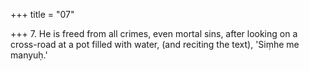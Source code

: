 +++
title = "07"

+++
7. He is freed from all crimes, even mortal sins, after looking on a cross-road at a pot filled with water, (and reciting the text), 'Siṃhe me manyuḥ.'
